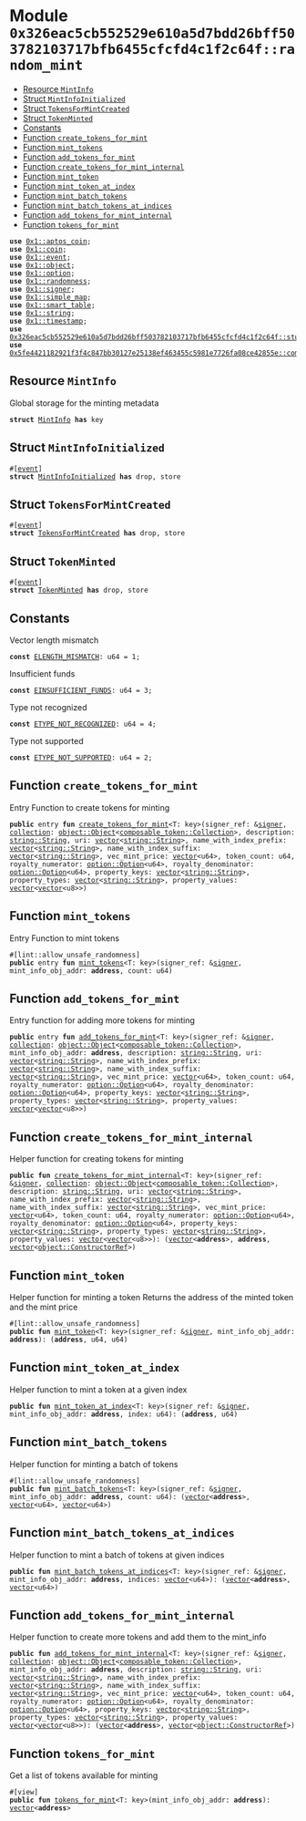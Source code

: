 
<a id="0x326eac5cb552529e610a5d7bdd26bff503782103717bfb6455cfcfd4c1f2c64f_random_mint"></a>

# Module `0x326eac5cb552529e610a5d7bdd26bff503782103717bfb6455cfcfd4c1f2c64f::random_mint`



-  [Resource `MintInfo`](#0x326eac5cb552529e610a5d7bdd26bff503782103717bfb6455cfcfd4c1f2c64f_random_mint_MintInfo)
-  [Struct `MintInfoInitialized`](#0x326eac5cb552529e610a5d7bdd26bff503782103717bfb6455cfcfd4c1f2c64f_random_mint_MintInfoInitialized)
-  [Struct `TokensForMintCreated`](#0x326eac5cb552529e610a5d7bdd26bff503782103717bfb6455cfcfd4c1f2c64f_random_mint_TokensForMintCreated)
-  [Struct `TokenMinted`](#0x326eac5cb552529e610a5d7bdd26bff503782103717bfb6455cfcfd4c1f2c64f_random_mint_TokenMinted)
-  [Constants](#@Constants_0)
-  [Function `create_tokens_for_mint`](#0x326eac5cb552529e610a5d7bdd26bff503782103717bfb6455cfcfd4c1f2c64f_random_mint_create_tokens_for_mint)
-  [Function `mint_tokens`](#0x326eac5cb552529e610a5d7bdd26bff503782103717bfb6455cfcfd4c1f2c64f_random_mint_mint_tokens)
-  [Function `add_tokens_for_mint`](#0x326eac5cb552529e610a5d7bdd26bff503782103717bfb6455cfcfd4c1f2c64f_random_mint_add_tokens_for_mint)
-  [Function `create_tokens_for_mint_internal`](#0x326eac5cb552529e610a5d7bdd26bff503782103717bfb6455cfcfd4c1f2c64f_random_mint_create_tokens_for_mint_internal)
-  [Function `mint_token`](#0x326eac5cb552529e610a5d7bdd26bff503782103717bfb6455cfcfd4c1f2c64f_random_mint_mint_token)
-  [Function `mint_token_at_index`](#0x326eac5cb552529e610a5d7bdd26bff503782103717bfb6455cfcfd4c1f2c64f_random_mint_mint_token_at_index)
-  [Function `mint_batch_tokens`](#0x326eac5cb552529e610a5d7bdd26bff503782103717bfb6455cfcfd4c1f2c64f_random_mint_mint_batch_tokens)
-  [Function `mint_batch_tokens_at_indices`](#0x326eac5cb552529e610a5d7bdd26bff503782103717bfb6455cfcfd4c1f2c64f_random_mint_mint_batch_tokens_at_indices)
-  [Function `add_tokens_for_mint_internal`](#0x326eac5cb552529e610a5d7bdd26bff503782103717bfb6455cfcfd4c1f2c64f_random_mint_add_tokens_for_mint_internal)
-  [Function `tokens_for_mint`](#0x326eac5cb552529e610a5d7bdd26bff503782103717bfb6455cfcfd4c1f2c64f_random_mint_tokens_for_mint)


<pre><code><b>use</b> <a href="">0x1::aptos_coin</a>;
<b>use</b> <a href="">0x1::coin</a>;
<b>use</b> <a href="">0x1::event</a>;
<b>use</b> <a href="">0x1::object</a>;
<b>use</b> <a href="">0x1::option</a>;
<b>use</b> <a href="">0x1::randomness</a>;
<b>use</b> <a href="">0x1::signer</a>;
<b>use</b> <a href="">0x1::simple_map</a>;
<b>use</b> <a href="">0x1::smart_table</a>;
<b>use</b> <a href="">0x1::string</a>;
<b>use</b> <a href="">0x1::timestamp</a>;
<b>use</b> <a href="studio.md#0x326eac5cb552529e610a5d7bdd26bff503782103717bfb6455cfcfd4c1f2c64f_studio">0x326eac5cb552529e610a5d7bdd26bff503782103717bfb6455cfcfd4c1f2c64f::studio</a>;
<b>use</b> <a href="">0x5fe4421182921f3f4c847bb30127e25138ef463455c5981e7726fa08ce42855e::composable_token</a>;
</code></pre>



<a id="0x326eac5cb552529e610a5d7bdd26bff503782103717bfb6455cfcfd4c1f2c64f_random_mint_MintInfo"></a>

## Resource `MintInfo`

Global storage for the minting metadata


<pre><code><b>struct</b> <a href="random_mint.md#0x326eac5cb552529e610a5d7bdd26bff503782103717bfb6455cfcfd4c1f2c64f_random_mint_MintInfo">MintInfo</a> <b>has</b> key
</code></pre>



<a id="0x326eac5cb552529e610a5d7bdd26bff503782103717bfb6455cfcfd4c1f2c64f_random_mint_MintInfoInitialized"></a>

## Struct `MintInfoInitialized`



<pre><code>#[<a href="">event</a>]
<b>struct</b> <a href="random_mint.md#0x326eac5cb552529e610a5d7bdd26bff503782103717bfb6455cfcfd4c1f2c64f_random_mint_MintInfoInitialized">MintInfoInitialized</a> <b>has</b> drop, store
</code></pre>



<a id="0x326eac5cb552529e610a5d7bdd26bff503782103717bfb6455cfcfd4c1f2c64f_random_mint_TokensForMintCreated"></a>

## Struct `TokensForMintCreated`



<pre><code>#[<a href="">event</a>]
<b>struct</b> <a href="random_mint.md#0x326eac5cb552529e610a5d7bdd26bff503782103717bfb6455cfcfd4c1f2c64f_random_mint_TokensForMintCreated">TokensForMintCreated</a> <b>has</b> drop, store
</code></pre>



<a id="0x326eac5cb552529e610a5d7bdd26bff503782103717bfb6455cfcfd4c1f2c64f_random_mint_TokenMinted"></a>

## Struct `TokenMinted`



<pre><code>#[<a href="">event</a>]
<b>struct</b> <a href="random_mint.md#0x326eac5cb552529e610a5d7bdd26bff503782103717bfb6455cfcfd4c1f2c64f_random_mint_TokenMinted">TokenMinted</a> <b>has</b> drop, store
</code></pre>



<a id="@Constants_0"></a>

## Constants


<a id="0x326eac5cb552529e610a5d7bdd26bff503782103717bfb6455cfcfd4c1f2c64f_random_mint_ELENGTH_MISMATCH"></a>

Vector length mismatch


<pre><code><b>const</b> <a href="random_mint.md#0x326eac5cb552529e610a5d7bdd26bff503782103717bfb6455cfcfd4c1f2c64f_random_mint_ELENGTH_MISMATCH">ELENGTH_MISMATCH</a>: u64 = 1;
</code></pre>



<a id="0x326eac5cb552529e610a5d7bdd26bff503782103717bfb6455cfcfd4c1f2c64f_random_mint_EINSUFFICIENT_FUNDS"></a>

Insufficient funds


<pre><code><b>const</b> <a href="random_mint.md#0x326eac5cb552529e610a5d7bdd26bff503782103717bfb6455cfcfd4c1f2c64f_random_mint_EINSUFFICIENT_FUNDS">EINSUFFICIENT_FUNDS</a>: u64 = 3;
</code></pre>



<a id="0x326eac5cb552529e610a5d7bdd26bff503782103717bfb6455cfcfd4c1f2c64f_random_mint_ETYPE_NOT_RECOGNIZED"></a>

Type not recognized


<pre><code><b>const</b> <a href="random_mint.md#0x326eac5cb552529e610a5d7bdd26bff503782103717bfb6455cfcfd4c1f2c64f_random_mint_ETYPE_NOT_RECOGNIZED">ETYPE_NOT_RECOGNIZED</a>: u64 = 4;
</code></pre>



<a id="0x326eac5cb552529e610a5d7bdd26bff503782103717bfb6455cfcfd4c1f2c64f_random_mint_ETYPE_NOT_SUPPORTED"></a>

Type not supported


<pre><code><b>const</b> <a href="random_mint.md#0x326eac5cb552529e610a5d7bdd26bff503782103717bfb6455cfcfd4c1f2c64f_random_mint_ETYPE_NOT_SUPPORTED">ETYPE_NOT_SUPPORTED</a>: u64 = 2;
</code></pre>



<a id="0x326eac5cb552529e610a5d7bdd26bff503782103717bfb6455cfcfd4c1f2c64f_random_mint_create_tokens_for_mint"></a>

## Function `create_tokens_for_mint`

Entry Function to create tokens for minting


<pre><code><b>public</b> entry <b>fun</b> <a href="random_mint.md#0x326eac5cb552529e610a5d7bdd26bff503782103717bfb6455cfcfd4c1f2c64f_random_mint_create_tokens_for_mint">create_tokens_for_mint</a>&lt;T: key&gt;(signer_ref: &<a href="">signer</a>, <a href="">collection</a>: <a href="_Object">object::Object</a>&lt;<a href="_Collection">composable_token::Collection</a>&gt;, description: <a href="_String">string::String</a>, uri: <a href="">vector</a>&lt;<a href="_String">string::String</a>&gt;, name_with_index_prefix: <a href="">vector</a>&lt;<a href="_String">string::String</a>&gt;, name_with_index_suffix: <a href="">vector</a>&lt;<a href="_String">string::String</a>&gt;, vec_mint_price: <a href="">vector</a>&lt;u64&gt;, token_count: u64, royalty_numerator: <a href="_Option">option::Option</a>&lt;u64&gt;, royalty_denominator: <a href="_Option">option::Option</a>&lt;u64&gt;, property_keys: <a href="">vector</a>&lt;<a href="_String">string::String</a>&gt;, property_types: <a href="">vector</a>&lt;<a href="_String">string::String</a>&gt;, property_values: <a href="">vector</a>&lt;<a href="">vector</a>&lt;u8&gt;&gt;)
</code></pre>



<a id="0x326eac5cb552529e610a5d7bdd26bff503782103717bfb6455cfcfd4c1f2c64f_random_mint_mint_tokens"></a>

## Function `mint_tokens`

Entry Function to mint tokens


<pre><code>#[lint::allow_unsafe_randomness]
<b>public</b> entry <b>fun</b> <a href="random_mint.md#0x326eac5cb552529e610a5d7bdd26bff503782103717bfb6455cfcfd4c1f2c64f_random_mint_mint_tokens">mint_tokens</a>&lt;T: key&gt;(signer_ref: &<a href="">signer</a>, mint_info_obj_addr: <b>address</b>, count: u64)
</code></pre>



<a id="0x326eac5cb552529e610a5d7bdd26bff503782103717bfb6455cfcfd4c1f2c64f_random_mint_add_tokens_for_mint"></a>

## Function `add_tokens_for_mint`

Entry function for adding more tokens for minting


<pre><code><b>public</b> entry <b>fun</b> <a href="random_mint.md#0x326eac5cb552529e610a5d7bdd26bff503782103717bfb6455cfcfd4c1f2c64f_random_mint_add_tokens_for_mint">add_tokens_for_mint</a>&lt;T: key&gt;(signer_ref: &<a href="">signer</a>, <a href="">collection</a>: <a href="_Object">object::Object</a>&lt;<a href="_Collection">composable_token::Collection</a>&gt;, mint_info_obj_addr: <b>address</b>, description: <a href="_String">string::String</a>, uri: <a href="">vector</a>&lt;<a href="_String">string::String</a>&gt;, name_with_index_prefix: <a href="">vector</a>&lt;<a href="_String">string::String</a>&gt;, name_with_index_suffix: <a href="">vector</a>&lt;<a href="_String">string::String</a>&gt;, vec_mint_price: <a href="">vector</a>&lt;u64&gt;, token_count: u64, royalty_numerator: <a href="_Option">option::Option</a>&lt;u64&gt;, royalty_denominator: <a href="_Option">option::Option</a>&lt;u64&gt;, property_keys: <a href="">vector</a>&lt;<a href="_String">string::String</a>&gt;, property_types: <a href="">vector</a>&lt;<a href="_String">string::String</a>&gt;, property_values: <a href="">vector</a>&lt;<a href="">vector</a>&lt;u8&gt;&gt;)
</code></pre>



<a id="0x326eac5cb552529e610a5d7bdd26bff503782103717bfb6455cfcfd4c1f2c64f_random_mint_create_tokens_for_mint_internal"></a>

## Function `create_tokens_for_mint_internal`

Helper function for creating tokens for minting


<pre><code><b>public</b> <b>fun</b> <a href="random_mint.md#0x326eac5cb552529e610a5d7bdd26bff503782103717bfb6455cfcfd4c1f2c64f_random_mint_create_tokens_for_mint_internal">create_tokens_for_mint_internal</a>&lt;T: key&gt;(signer_ref: &<a href="">signer</a>, <a href="">collection</a>: <a href="_Object">object::Object</a>&lt;<a href="_Collection">composable_token::Collection</a>&gt;, description: <a href="_String">string::String</a>, uri: <a href="">vector</a>&lt;<a href="_String">string::String</a>&gt;, name_with_index_prefix: <a href="">vector</a>&lt;<a href="_String">string::String</a>&gt;, name_with_index_suffix: <a href="">vector</a>&lt;<a href="_String">string::String</a>&gt;, vec_mint_price: <a href="">vector</a>&lt;u64&gt;, token_count: u64, royalty_numerator: <a href="_Option">option::Option</a>&lt;u64&gt;, royalty_denominator: <a href="_Option">option::Option</a>&lt;u64&gt;, property_keys: <a href="">vector</a>&lt;<a href="_String">string::String</a>&gt;, property_types: <a href="">vector</a>&lt;<a href="_String">string::String</a>&gt;, property_values: <a href="">vector</a>&lt;<a href="">vector</a>&lt;u8&gt;&gt;): (<a href="">vector</a>&lt;<b>address</b>&gt;, <b>address</b>, <a href="">vector</a>&lt;<a href="_ConstructorRef">object::ConstructorRef</a>&gt;)
</code></pre>



<a id="0x326eac5cb552529e610a5d7bdd26bff503782103717bfb6455cfcfd4c1f2c64f_random_mint_mint_token"></a>

## Function `mint_token`

Helper function for minting a token
Returns the address of the minted token and the mint price


<pre><code>#[lint::allow_unsafe_randomness]
<b>public</b> <b>fun</b> <a href="random_mint.md#0x326eac5cb552529e610a5d7bdd26bff503782103717bfb6455cfcfd4c1f2c64f_random_mint_mint_token">mint_token</a>&lt;T: key&gt;(signer_ref: &<a href="">signer</a>, mint_info_obj_addr: <b>address</b>): (<b>address</b>, u64, u64)
</code></pre>



<a id="0x326eac5cb552529e610a5d7bdd26bff503782103717bfb6455cfcfd4c1f2c64f_random_mint_mint_token_at_index"></a>

## Function `mint_token_at_index`

Helper function to mint a token at a given index


<pre><code><b>public</b> <b>fun</b> <a href="random_mint.md#0x326eac5cb552529e610a5d7bdd26bff503782103717bfb6455cfcfd4c1f2c64f_random_mint_mint_token_at_index">mint_token_at_index</a>&lt;T: key&gt;(signer_ref: &<a href="">signer</a>, mint_info_obj_addr: <b>address</b>, index: u64): (<b>address</b>, u64)
</code></pre>



<a id="0x326eac5cb552529e610a5d7bdd26bff503782103717bfb6455cfcfd4c1f2c64f_random_mint_mint_batch_tokens"></a>

## Function `mint_batch_tokens`

Helper function for minting a batch of tokens


<pre><code>#[lint::allow_unsafe_randomness]
<b>public</b> <b>fun</b> <a href="random_mint.md#0x326eac5cb552529e610a5d7bdd26bff503782103717bfb6455cfcfd4c1f2c64f_random_mint_mint_batch_tokens">mint_batch_tokens</a>&lt;T: key&gt;(signer_ref: &<a href="">signer</a>, mint_info_obj_addr: <b>address</b>, count: u64): (<a href="">vector</a>&lt;<b>address</b>&gt;, <a href="">vector</a>&lt;u64&gt;, <a href="">vector</a>&lt;u64&gt;)
</code></pre>



<a id="0x326eac5cb552529e610a5d7bdd26bff503782103717bfb6455cfcfd4c1f2c64f_random_mint_mint_batch_tokens_at_indices"></a>

## Function `mint_batch_tokens_at_indices`

Helper function to mint a batch of tokens at given indices


<pre><code><b>public</b> <b>fun</b> <a href="random_mint.md#0x326eac5cb552529e610a5d7bdd26bff503782103717bfb6455cfcfd4c1f2c64f_random_mint_mint_batch_tokens_at_indices">mint_batch_tokens_at_indices</a>&lt;T: key&gt;(signer_ref: &<a href="">signer</a>, mint_info_obj_addr: <b>address</b>, indices: <a href="">vector</a>&lt;u64&gt;): (<a href="">vector</a>&lt;<b>address</b>&gt;, <a href="">vector</a>&lt;u64&gt;)
</code></pre>



<a id="0x326eac5cb552529e610a5d7bdd26bff503782103717bfb6455cfcfd4c1f2c64f_random_mint_add_tokens_for_mint_internal"></a>

## Function `add_tokens_for_mint_internal`

Helper function to create more tokens and add them to the mint_info


<pre><code><b>public</b> <b>fun</b> <a href="random_mint.md#0x326eac5cb552529e610a5d7bdd26bff503782103717bfb6455cfcfd4c1f2c64f_random_mint_add_tokens_for_mint_internal">add_tokens_for_mint_internal</a>&lt;T: key&gt;(signer_ref: &<a href="">signer</a>, <a href="">collection</a>: <a href="_Object">object::Object</a>&lt;<a href="_Collection">composable_token::Collection</a>&gt;, mint_info_obj_addr: <b>address</b>, description: <a href="_String">string::String</a>, uri: <a href="">vector</a>&lt;<a href="_String">string::String</a>&gt;, name_with_index_prefix: <a href="">vector</a>&lt;<a href="_String">string::String</a>&gt;, name_with_index_suffix: <a href="">vector</a>&lt;<a href="_String">string::String</a>&gt;, vec_mint_price: <a href="">vector</a>&lt;u64&gt;, token_count: u64, royalty_numerator: <a href="_Option">option::Option</a>&lt;u64&gt;, royalty_denominator: <a href="_Option">option::Option</a>&lt;u64&gt;, property_keys: <a href="">vector</a>&lt;<a href="_String">string::String</a>&gt;, property_types: <a href="">vector</a>&lt;<a href="_String">string::String</a>&gt;, property_values: <a href="">vector</a>&lt;<a href="">vector</a>&lt;u8&gt;&gt;): (<a href="">vector</a>&lt;<b>address</b>&gt;, <a href="">vector</a>&lt;<a href="_ConstructorRef">object::ConstructorRef</a>&gt;)
</code></pre>



<a id="0x326eac5cb552529e610a5d7bdd26bff503782103717bfb6455cfcfd4c1f2c64f_random_mint_tokens_for_mint"></a>

## Function `tokens_for_mint`

Get a list of tokens available for minting


<pre><code>#[view]
<b>public</b> <b>fun</b> <a href="random_mint.md#0x326eac5cb552529e610a5d7bdd26bff503782103717bfb6455cfcfd4c1f2c64f_random_mint_tokens_for_mint">tokens_for_mint</a>&lt;T: key&gt;(mint_info_obj_addr: <b>address</b>): <a href="">vector</a>&lt;<b>address</b>&gt;
</code></pre>

